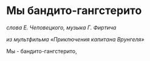 # Мы бандито-гангстерито
*слова Е. Чеповецкого, музыка Г. Фиртича*

*из мультфильма «Приключения капитана Врунгеля»*

Мы - бандито-гангстерито,
